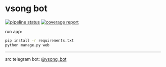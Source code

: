# vsong bot 
[![pipeline status](https://gitlab.com/user502/vsong_bot/badges/master/pipeline.svg)](https://gitlab.com/user502/vsong_bot/commits/master)
[![coverage report](https://gitlab.com/user502/vsong_bot/badges/master/coverage.svg)](https://gitlab.com/user502/vsong_bot/commits/master)

run app:
```bash
pip install -r requirements.txt
python manage.py web
```

---

src telegram bot: [@vsong_bot](https://telegram.me/vsong_bot)